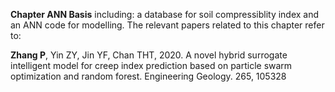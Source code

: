 **Chapter ANN Basis** including: a database for soil compressiblity index and an ANN code for modelling. The relevant papers related to this chapter refer to:

**Zhang P**, Yin ZY, Jin YF, Chan THT, 2020. A novel hybrid surrogate intelligent model for creep index prediction based on particle swarm optimization and random forest. Engineering Geology. 265, 105328 
